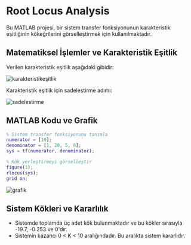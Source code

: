 # Root Locus Analysis
Bu MATLAB projesi, bir sistem transfer fonksiyonunun karakteristik eşitliğinin kökeğrilerini görselleştirmek için kullanılmaktadır.

## Matematiksel İşlemler ve Karakteristik Eşitlik
Verilen karakteristik eşitlik aşağıdaki gibidir:

![karakteristikeşitlik](https://github.com/dagaca/Numerical-Control-with-MATLAB/assets/80363244/eb152f7f-4206-4535-8aad-ebe242ee2c4c)


Karakteristik eşitlik için sadeleştirme adımı:

![sadelestirme](https://github.com/dagaca/Numerical-Control-with-MATLAB/assets/80363244/c373ecf0-15bf-4bf7-a12b-9daca6b31395)


## MATLAB Kodu ve Grafik
```matlab
% Sistem transfer fonksiyonunu tanımla
numerator = [10];
denominator = [1, 20, 5, 0];
sys = tf(numerator, denominator);

% Kök yerleştirmeyi görselleştir
figure(1);
rlocus(sys);
grid on;
```
![grafik](https://github.com/dagaca/Numerical-Control-with-MATLAB/assets/80363244/c40eec5a-7c23-4170-9ba1-cea42f5295a2)


## Sistem Kökleri ve Kararlılık
- Sistemde toplamda üç adet kök bulunmaktadır ve bu kökler sırasıyla -19.7, -0.253 ve 0'dır.
- Sistemin kazancı 0 < K < 10 aralığındadır. Bu aralıkta sistem kararlıdır.
